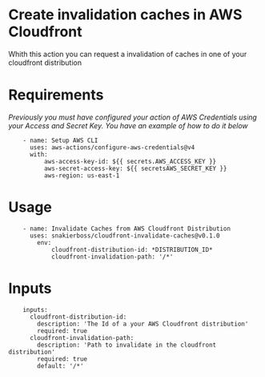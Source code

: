 # Create invalidation caches in AWS Cloudfront

Whith this action you can request a invalidation of caches in one of your cloudfront distribution

# Requirements

*Previously you must have configured your action of AWS Credentials using your Access and Secret Key. You have an example of how to do it below*

```
    - name: Setup AWS CLI
      uses: aws-actions/configure-aws-credentials@v4
      with:
          aws-access-key-id: ${{ secrets.AWS_ACCESS_KEY }}
          aws-secret-access-key: ${{ secretsAWS_SECRET_KEY }}
          aws-region: us-east-1
```

# Usage

```
    - name: Invalidate Caches from AWS Cloudfront Distribution
      uses: snakierboss/cloudfront-invalidate-caches@v0.1.0
        env:
            cloudfront-distribution-id: *DISTRIBUTION_ID*
            cloudfront-invalidation-path: '/*'
```

# Inputs

```
    inputs:
      cloudfront-distribution-id:
        description: 'The Id of a your AWS Cloudfront distribution'
        required: true
      cloudfront-invalidation-path:
        description: 'Path to invalidate in the cloudfront distribution'
        required: true
        default: '/*'
```

